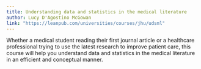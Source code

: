 ```yaml
---
title: Understanding data and statistics in the medical literature
author: Lucy D'Agostino McGowan
link: "https://leanpub.com/universities/courses/jhu/udsml"
---
```


Whether a medical student reading their first journal article or a healthcare professional trying to use the latest research to improve patient care, this course will help you understand data and statistics in the medical literature in an efficient and conceptual manner.